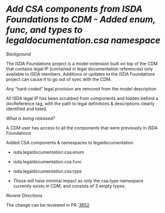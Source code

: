 # *Add CSA components from ISDA Foundations to CDM - Added enum, func, and types to legaldocumentation.csa namespace*

_Background_

The ISDA Foundations project is a model extension built on top of the CDM that contains legal IP (contained in legal documentation references) only available to ISDA members. Additions or updates to the ISDA Foundations project can cause it to go out of sync with the CDM.

Any “hard-coded” legal provision are removed from the model description

All ISDA legal IP has been scrubbed from components and hidden behind a docReference tag, with the path to legal definitions & descriptions clearly identified and listed.

_What is being released?_

A CDM user has access to all the components that were previously in ISDA Foundations

Added CSA components & namespaces to legaldocumentation

- isda.legaldocumentation.csa.enum
- isda.legaldocumentation.csa.func
- isda.legaldocumentation.csa.type

- These will have minimal impact as only the csa.type namespace currently exists in CDM, and consists of 3 empty types.

_Review Directions_

The change can be reviewed in PR: [3652](https://github.com/finos/common-domain-model/pull/3652)